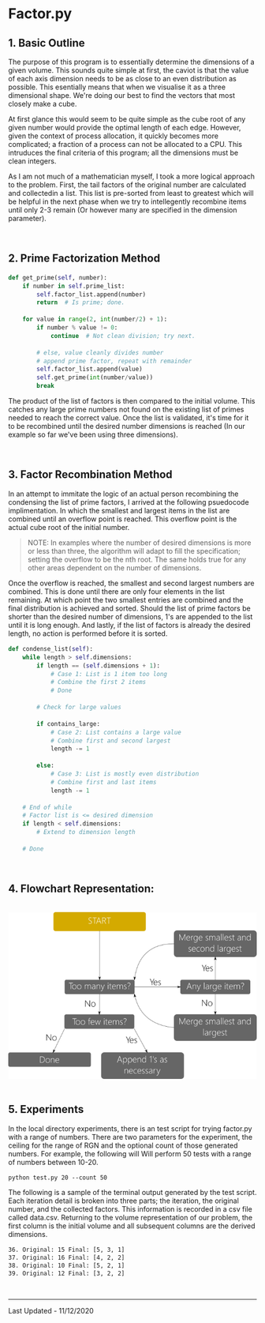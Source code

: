 # Factor.py


## 1. Basic Outline

The purpose of this program is to essentially determine the dimensions of a
given volume. This sounds quite simple at first, the caviot is that the value
of each axis dimension needs to be as close to an even distribution as
possible. This esentially means that when we visualise it as a three
dimensional shape. We're doing our best to find the vectors that most closely
make a cube.

At first glance this would seem to be quite simple as the cube root of any
given number would provide the optimal length of each edge. However, given
the context of process allocation, it quickly becomes more complicated;
a fraction of a process can not be allocated to a CPU. This intruduces the
final criteria of this program; all the dimensions must be clean integers.

As I am not much of a mathematician myself, I took a more logical approach
to the problem. First, the tail factors of the original number are calculated
and collectedin a list. This list is pre-sorted from least to greatest which
will be helpful in the next phase when we try to intellegently recombine items
until only 2-3 remain (Or however many are specified in the dimension
parameter).

<br/>

## 2. Prime Factorization Method

```Python
def get_prime(self, number):
    if number in self.prime_list:
        self.factor_list.append(number)
        return  # Is prime; done.

    for value in range(2, int(number/2) + 1):
        if number % value != 0:
            continue  # Not clean division; try next.

        # else, value cleanly divides number
        # append prime factor, repeat with remainder
        self.factor_list.append(value)
        self.get_prime(int(number/value))
        break
```

The product of the list of factors is then compared to the initial volume.
This catches any large prime numbers not found on the existing list of primes
needed to reach the correct value. Once the list is validated, it's time for it
to be recombined until the desired number dimensions is reached
(In our example so far we've been using three dimensions).

<br/>

## 3. Factor Recombination Method

In an attempt to immitate the logic of an actual person recombining the
condensing the list of prime factors, I arrived at the following psuedocode
implimentation. In which the smallest and largest items in the list are
combined until an overflow point is reached. This overflow point is the actual
cube root of the initial number.

> NOTE:
> In examples where the number of desired dimensions is more or less than
> three, the algorithm will adapt to fill the specification; setting the
> overflow to be the nth root. The same holds true for any other areas
> dependent on the number of dimensions.

Once the overflow is reached, the smallest and second largest numbers are 
combined. This is done until there are only four elements in the list
remaining. At which point the two smallest entries are combined and the
final distribution is achieved and sorted. Should the list of prime factors
be shorter than the desired number of dimensions, 1's are appended to the list
until it is long enough. And lastly, if the list of factors is already the
desired length, no action is performed before it is sorted.

```Python
def condense_list(self):
    while length > self.dimensions:
        if length == (self.dimensions + 1):
            # Case 1: List is 1 item too long
            # Combine the first 2 items
            # Done

        # Check for large values

        if contains_large:
            # Case 2: List contains a large value
            # Combine first and second largest
            length -= 1

        else:
            # Case 3: List is mostly even distribution
            # Combine first and last items
            length -= 1

    # End of while
    # Factor list is <= desired dimension
    if length < self.dimensions:
        # Extend to dimension length

    # Done
```

<br/>

## 4. Flowchart Representation:
<br/>
<img src="docs/img/flow.png"/>
<br/><br/>


## 5. Experiments

In the local directory experiments, there is an test script for trying
factor.py with a range of numbers. There are two parameters for the
experiment, the ceiling for the range of RGN and the optional count of those
generated numbers. For example, the following will Will perform 50 tests with
a range of numbers between 10-20.

```Shell
python test.py 20 --count 50
```

The following is a sample of the terminal output generated by the test script.
Each iteration detail is broken into three parts; the iteration, the original
number, and the collected factors. This information is recorded in a csv file
called data.csv. Returning to the volume representation of our problem, the
first column is the initial volume and all subsequent columns are the derived
dimensions.

```Shell
36. Original: 15 Final: [5, 3, 1]
37. Original: 16 Final: [4, 2, 2]
38. Original: 10 Final: [5, 2, 1]
39. Original: 12 Final: [3, 2, 2]
```

<br/>

-------------------------------------------------------------------------------
Last Updated - 11/12/2020
